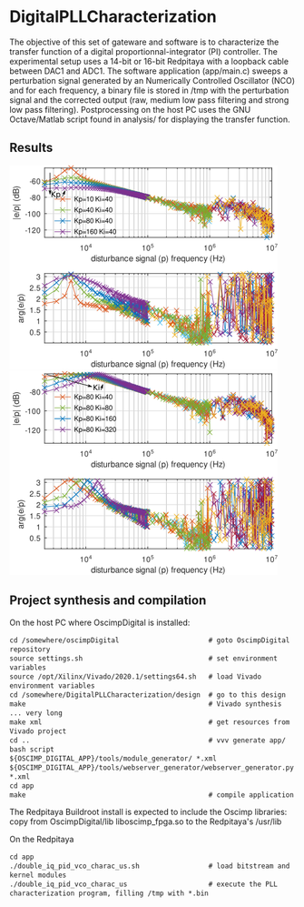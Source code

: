 # DigitalPLLCharacterization

The objective of this set of gateware and software is to characterize the transfer
function of a digital proportionnal-integrator (PI) controller. The experimental
setup uses a 14-bit or 16-bit Redpitaya with a loopback cable between DAC1 and ADC1.
The software application (app/main.c) sweeps a perturbation signal generated by an
Numerically Controlled Oscillator (NCO) and for each frequency, a binary file is stored
in /tmp with the perturbation signal and the corrected output (raw, medium low pass filtering
and strong low pass filtering). Postprocessing on the host PC uses the GNU Octave/Matlab
script found in analysis/ for displaying the transfer function.

## Results

<img src="analysis/Kp.png">
<img src="analysis/Ki.png">

## Project synthesis and compilation

On the host PC where OscimpDigital is installed:
```
cd /somewhere/oscimpDigital                      # goto OscimpDigital repository
source settings.sh                               # set environment variables
source /opt/Xilinx/Vivado/2020.1/settings64.sh   # load Vivado environment variables 
cd /somewhere/DigitalPLLCharacterization/design  # go to this design
make                                             # Vivado synthesis ... very long
make xml                                         # get resources from Vivado project
cd ..                                            # vvv generate app/ bash script
${OSCIMP_DIGITAL_APP}/tools/module_generator/ *.xml
${OSCIMP_DIGITAL_APP}/tools/webserver_generator/webserver_generator.py *.xml
cd app
make                                             # compile application
```

The Redpitaya Buildroot install is expected to include the Oscimp libraries: copy from OscimpDigital/lib
liboscimp_fpga.so to the Redpitaya's /usr/lib

On the Redpitaya
```
cd app
./double_iq_pid_vco_charac_us.sh                 # load bitstream and kernel modules
./double_iq_pid_vco_charac_us                    # execute the PLL characterization program, filling /tmp with *.bin
```
